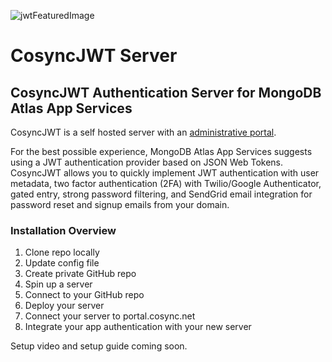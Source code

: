 ![jwtFeaturedImage](https://user-images.githubusercontent.com/16982826/189169955-5c8f35d2-209a-409b-b303-954877cd2796.png)
# CosyncJWT Server
## CosyncJWT Authentication Server for MongoDB Atlas App Services
CosyncJWT is a self hosted server with an [administrative portal](https://portal.cosync.net).

For the best possible experience, MongoDB Atlas App Services suggests using a JWT authentication provider based on JSON Web Tokens. CosyncJWT allows you to quickly implement JWT authentication with user metadata, two factor authentication (2FA) with Twilio/Google Authenticator, gated entry, strong password filtering, and SendGrid email integration for password reset and signup emails from your domain.

### Installation Overview
1. Clone repo locally
2. Update config file
3. Create private GitHub repo
4. Spin up a server
5. Connect to your GitHub repo
6. Deploy your server
7. Connect your server to portal.cosync.net
8. Integrate your app authentication with your new server

Setup video and setup guide coming soon.
